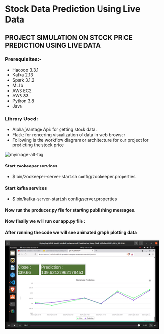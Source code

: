 # Stock Data Prediction Using Live Data

## PROJECT SIMULATION ON STOCK PRICE PREDICTION USING LIVE DATA

### Prerequisites:-

* Hadoop 3.3.1
* Kafka 2.13
* Spark 3.1.2
* MLlib
* AWS EC2
* AWS S3
* Python 3.8
* Java

### Library Used:

* Alpha_Vantage Api: for getting  stock data.
* Flask: for rendering visualization of data in web browser
* Following is the workflow diagram or architecture for our project for predicting the stock price

![myimage-alt-tag](https://github.com/Nomercy-ops/Stock_Data_Prediction/blob/main/Stock_Data_Prediction_Using_Live_Data/Stock_Data_Prediction_Of_Live_Data/architecture.png?raw=true)

#### Start zookeeper services
* $ bin/zookeeper-server-start.sh config/zookeeper.properties

#### Start kafka services 
* $  bin/kafka-server-start.sh config/server.properties

#### Now  run the producer.py file for starting publishing messages.

#### Now finally we will run our app.py file :


#### After running the code we will see animated graph plotting data

![myimage-alt-tag](https://github.com/Nomercy-ops/Stock_Data_Prediction/blob/Stock_Data_Prediction_Using_Live_Data/Stock_Data_Prediction_Of_Live_Data/Output.png?raw=true)




